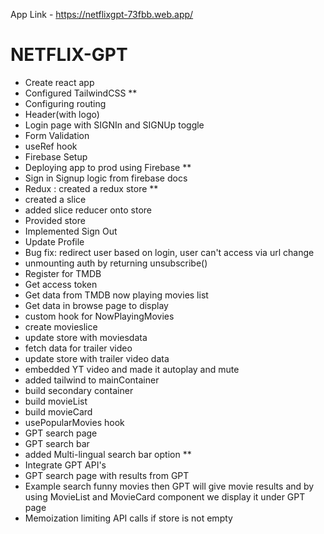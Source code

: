 App Link - https://netflixgpt-73fbb.web.app/
# NETFLIX-GPT

- Create react app
- Configured TailwindCSS **
- Configuring routing
- Header(with logo)
- Login page with SIGNIn and SIGNUp toggle
- Form Validation 
- useRef hook
- Firebase Setup
- Deploying app to prod using Firebase **
- Sign in Signup logic from firebase docs
- Redux : created a redux store  **
- created a slice
- added slice reducer onto store 
- Provided store
- Implemented Sign Out
- Update Profile
- Bug fix: redirect user based on login, user can't access via url change
- unmounting auth by returning unsubscribe()
- Register for TMDB
- Get access token
- Get data from TMDB now playing movies list
- Get data in browse page to display
- custom hook for NowPlayingMovies
- create movieslice
- update store with moviesdata
- fetch data for trailer video
- update store with trailer video data
- embedded YT video and made it autoplay and mute
- added tailwind to mainContainer
- build secondary container
- build movieList
- build movieCard
- usePopularMovies hook
- GPT search page
- GPT search bar
- added Multi-lingual search bar option  **
- Integrate GPT API's 
- GPT search page with results from GPT
- Example search funny movies then GPT will give movie results and by using MovieList and MovieCard component we display it under GPT   page
- Memoization limiting API calls if store is not empty

